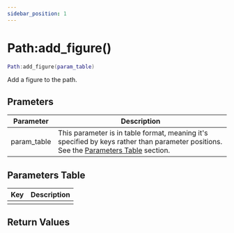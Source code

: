```yaml
---
sidebar_position: 1
---
```


# Path:add_figure()
```lua
Path:add_figure(param_table)
```
Add a figure to the path.


## Prameters
|Parameter|Description|
|-|-|
|param_table|This parameter is in table format, meaning it's specified by keys rather than parameter positions. See the [Parameters Table](#parameters-table) section.|


## Parameters Table
|Key|Description|
|-|-|
| | |


## Return Values
